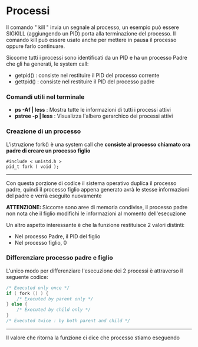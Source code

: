 <h1>Processi</h1>

Il comando " kill " invia un segnale al processo, un esempio può essere SIGKILL (aggiungendo un PID) porta
alla terminazione del processo.
Il comando kill può essere usato anche per mettere in pausa il processo oppure farlo continuare.

Siccome tutti i processi sono identificati da un PID e ha un processo Padre che gli ha generati, le system call:
<ul>
    <li> getpid() : consiste nel restituire il PID del processo corrente </li>
    <li> gettpid() : consiste nel restituire il PID del processo padre </li>
</ul>
<h3> Comandi utili nel terminale</h3>
<ul>
    <li> <b>ps -Af | less</b>  : Mostra tutte le informazioni di tutti i processi attivi </li>
    <li> <b>pstree -p | less</b> : Visualizza l'albero gerarchico dei processi attivi </li>
</ul>
<h3>Creazione di un processo</h3>
    <p>L'istruzione fork() è una system call che <b> consiste al processo chiamato ora padre di creare un processo figlio</b></p> 
    
    #include < unistd.h >
    pid_t fork ( void );
<hr>
<p>Con questa porzione di codice il sistema operativo duplica il processo padre, quindi il processo figlio appena generato avrà le stesse informazioni
del padre e verrà eseguito nuovamente</p>
<b> ATTENZIONE: </b> Siccome sono aree di memoria condivise, il processo padre non nota che il figlio modifichi le informazioni al momento dell'esecuzione
<p> Un altro aspetto interessante è che la funzione restituisce 2 valori distinti: </p>
<ul>
    <li> Nel processo Padre, il PID del figlio </li>
    <li> Nel processo figlio, 0 </li>
</ul>
<h3>Differenziare processo padre e figlio</h3>
<p>L'unico modo per differenziare l'esecuzione dei 2 processi è attraverso il seguente codice:
   
```C
/* Executed only once */
if ( fork () ) {
    /* Executed by parent only */
} else {
    /* Executed by child only */
}
/* Executed twice : by both parent and child */
```

<hr>
Il valore che ritorna la funzione ci dice che processo stiamo eseguendo

